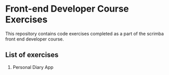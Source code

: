 # Front-end Developer Course Exercises
This repository contains code exercises completed as a part of the scrimba front end developer course.

## List of exercises
1. Personal Diary App
